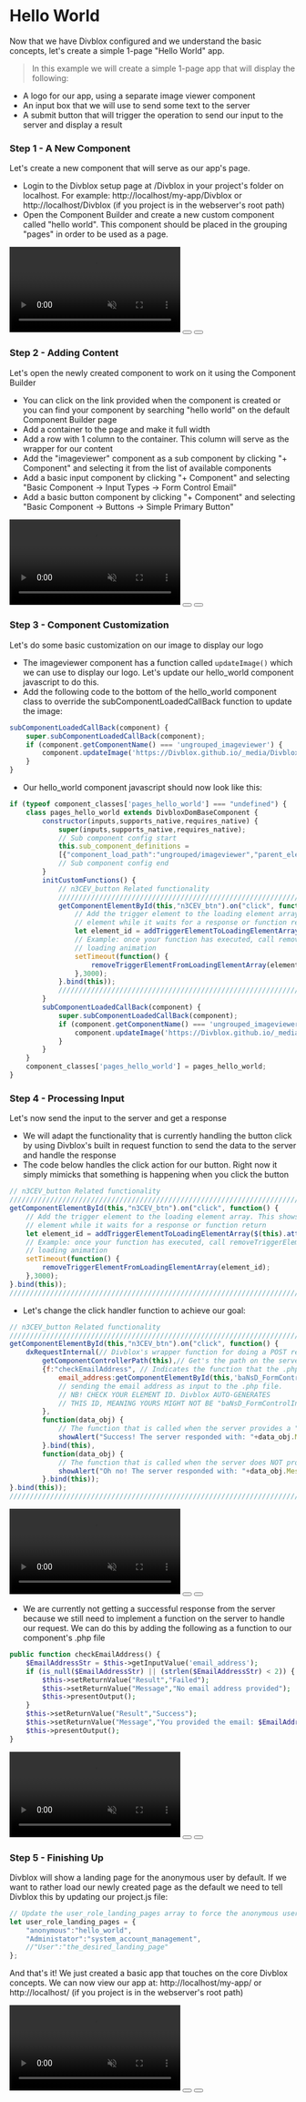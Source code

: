 # Hello World
Now that we have Divblox configured and we understand the basic concepts, let's create a simple 1-page "Hello World" app.

>In this example we will create a simple 1-page app that will display the following:

- A logo for our app, using a separate image viewer component
- An input box that we will use to send some text to the server
- A submit button that will trigger the operation to send our input to the server and display a result

### Step 1 - A New Component
Let's create a new component that will serve as our app's page.
- Login to the Divblox setup page at /Divblox in your project's folder on localhost. 
For example: http://localhost/my-app/Divblox or http://localhost/Divblox (if you project is in the webserver's root path)
- Open the Component Builder and create a new custom component called "hello world". This component should be placed in the grouping "pages" in order to be used as a page.

<video id="HelloWorldStep1" muted="" playsinline="" preload="auto" autoplay>
  <source src="_videos/Hello-World-Step-1.mp4" type="video/mp4">
  Video is not supported
</video>
<button onclick="replayVideo('HelloWorldStep1')" type="button" class="video-control-button">
<i class="fa fa-repeat"></i>
</button>
<button onclick="fullScreenVideo('HelloWorldStep1')" type="button" class="video-control-button">
<i class="fa fa-expand"></i>
</button>

### Step 2 - Adding Content
Let's open the newly created component to work on it using the Component Builder
- You can click on the link provided when the component is created or you can find your component by searching "hello world" on the default Component Builder page
- Add a container to the page and make it full width
- Add a row with 1 column to the container. This column will serve as the wrapper for our content
- Add the "imageviewer" component as a sub component by clicking "+ Component" and selecting it from the list of available components
- Add a basic input component by clicking "+ Component" and selecting "Basic Component -> Input Types -> Form Control Email"
- Add a basic button component by clicking "+ Component" and selecting "Basic Component -> Buttons -> Simple Primary Button"

<video id="HelloWorldStep2" muted="" playsinline="" preload="auto" autoplay>
  <source src="_videos/Hello-World-Step-2.mp4" type="video/mp4">
  Video is not supported
</video>
<button onclick="replayVideo('HelloWorldStep2')" type="button" class="video-control-button">
<i class="fa fa-repeat"></i>
</button>
<button onclick="fullScreenVideo('HelloWorldStep2')" type="button" class="video-control-button">
<i class="fa fa-expand"></i>
</button>

### Step 3 - Component Customization
Let's do some basic customization on our image to display our logo
- The imageviewer component has a function called `updateImage()` which we can use to display our logo. Let's update our hello_world component javascript to do this.
- Add the following code to the bottom of the hello_world component class to override the subComponentLoadedCallBack function to update the image:

```javascript
subComponentLoadedCallBack(component) {
    super.subComponentLoadedCallBack(component);
    if (component.getComponentName() === 'ungrouped_imageviewer') {
        component.updateImage('https://Divblox.github.io/_media/Divblox-logo-1.png');
    }
}
```

- Our hello_world component javascript should now look like this:

```javascript
if (typeof component_classes['pages_hello_world'] === "undefined") {
	class pages_hello_world extends DivbloxDomBaseComponent {
		constructor(inputs,supports_native,requires_native) {
			super(inputs,supports_native,requires_native);
			// Sub component config start
        	this.sub_component_definitions =
            [{"component_load_path":"ungrouped/imageviewer","parent_element":"qJTep","arguments":{}}];
        	// Sub component config end
		}
	    initCustomFunctions() {
            // n3CEV_button Related functionality
            ////////////////////////////////////////////////////////////////////////////////////////////////////////////////
            getComponentElementById(this,"n3CEV_btn").on("click", function() {
                // Add the trigger element to the loading element array. This shows a loading animation on the trigger
                // element while it waits for a response or function return
                let element_id = addTriggerElementToLoadingElementArray($(this).attr("id"),"Nice Loading text");
                // Example: once your function has executed, call removeTriggerElementFromLoadingElementArray to remove
                // loading animation
                setTimeout(function() {
                    removeTriggerElementFromLoadingElementArray(element_id);
                },3000);
            }.bind(this));
            ////////////////////////////////////////////////////////////////////////////////////////////////////////////////
        }
		subComponentLoadedCallBack(component) {
			super.subComponentLoadedCallBack(component);
			if (component.getComponentName() === 'ungrouped_imageviewer') {
				component.updateImage('https://Divblox.github.io/_media/Divblox-logo-1.png');
			}
		}
   	}
	component_classes['pages_hello_world'] = pages_hello_world;
}
```

### Step 4 - Processing Input
Let's now send the input to the server and get a response
- We will adapt the functionality that is currently handling the button click by 
using Divblox's built in request function to send the data to the server and handle the response
- The code below handles the click action for our button. 
Right now it simply mimicks that something is happening when you click the button

```javascript
// n3CEV_button Related functionality
////////////////////////////////////////////////////////////////////////////////////////////////////////////////
getComponentElementById(this,"n3CEV_btn").on("click", function() {
    // Add the trigger element to the loading element array. This shows a loading animation on the trigger
    // element while it waits for a response or function return
    let element_id = addTriggerElementToLoadingElementArray($(this).attr("id"),"Nice Loading text");
    // Example: once your function has executed, call removeTriggerElementFromLoadingElementArray to remove
    // loading animation
    setTimeout(function() {
        removeTriggerElementFromLoadingElementArray(element_id);
    },3000);
}.bind(this));
////////////////////////////////////////////////////////////////////////////////////////////////////////////////
```

- Let's change the click handler function to achieve our goal:

```javascript
// n3CEV_button Related functionality
////////////////////////////////////////////////////////////////////////////////////////////////////////////////
getComponentElementById(this,"n3CEV_btn").on("click", function() {
    dxRequestInternal(// Divblox's wrapper function for doing a POST request to the server
        getComponentControllerPath(this),// Get's the path on the server where this component's .php file resides
        {f:"checkEmailAddress", // Indicates the function that the .php file should execute
            email_address:getComponentElementById(this,'baNsD_FormControlInput').val() // We are also
            // sending the email address as input to the .php file. 
            // NB! CHECK YOUR ELEMENT ID. Divblox AUTO-GENERATES
            // THIS ID, MEANING YOURS MIGHT NOT BE "baNsD_FormControlInput"
        },
        function(data_obj) {
            // The function that is called when the server provides a "Success" response
            showAlert("Success! The server responded with: "+data_obj.Message,"success","OK",false);
        }.bind(this),
        function(data_obj) {
            // The function that is called when the server does NOT provide a "Success" response
            showAlert("Oh no! The server responded with: "+data_obj.Message,"error","OK",false);
        }.bind(this));
}.bind(this));
//////////////////////////////////////////////////////////////////////////////////////////////////////////////// 
```

<video id="HelloWorldStep4" muted="" playsinline="" preload="auto" autoplay>
  <source src="_videos/Hello-World-Step-4.mp4" type="video/mp4">
  Video is not supported
</video>
<button onclick="replayVideo('HelloWorldStep4')" type="button" class="video-control-button">
<i class="fa fa-repeat"></i>
</button>
<button onclick="fullScreenVideo('HelloWorldStep4')" type="button" class="video-control-button">
<i class="fa fa-expand"></i>
</button>

- We are currently not getting a successful response from the server because we still need to implement a function on the server to handle our request. 
We can do this by adding the following as a function to our component's .php file

```php
public function checkEmailAddress() {
    $EmailAddressStr = $this->getInputValue('email_address');
    if (is_null($EmailAddressStr) || (strlen($EmailAddressStr) < 2)) {
        $this->setReturnValue("Result","Failed");
        $this->setReturnValue("Message","No email address provided");
        $this->presentOutput();
    }
    $this->setReturnValue("Result","Success");
    $this->setReturnValue("Message","You provided the email: $EmailAddressStr");
    $this->presentOutput();
}
```

<video id="HelloWorldStep5" muted="" playsinline="" preload="auto" autoplay>
  <source src="_videos/Hello-World-Step-5.mp4" type="video/mp4">
  Video is not supported
</video>
<button onclick="replayVideo('HelloWorldStep5')" type="button" class="video-control-button">
<i class="fa fa-repeat"></i>
</button>
<button onclick="fullScreenVideo('HelloWorldStep5')" type="button" class="video-control-button">
<i class="fa fa-expand"></i>
</button>

### Step 5 - Finishing Up
Divblox will show a landing page for the anonymous user by default. If we want to rather load our newly created page as
the default we need to tell Divblox this by updating our project.js file:
```javascript
// Update the user_role_landing_pages array to force the anonymous user to load our new page:
let user_role_landing_pages = {
	"anonymous":"hello_world",
	"Administator":"system_account_management",
	//"User":"the_desired_landing_page"
};
```

And that's it! We just created a basic app that touches on the core Divblox concepts. We can now view our app at:
http://localhost/my-app/ or http://localhost/ (if you project is in the webserver's root path)

<video id="HelloWorldStep6" muted="" playsinline="" preload="auto" autoplay>
  <source src="_videos/Hello-World-Step-6.mp4" type="video/mp4">
  Video is not supported
</video>
<button onclick="replayVideo('HelloWorldStep6')" type="button" class="video-control-button">
<i class="fa fa-repeat"></i>
</button>
<button onclick="fullScreenVideo('HelloWorldStep6')" type="button" class="video-control-button">
<i class="fa fa-expand"></i>
</button>